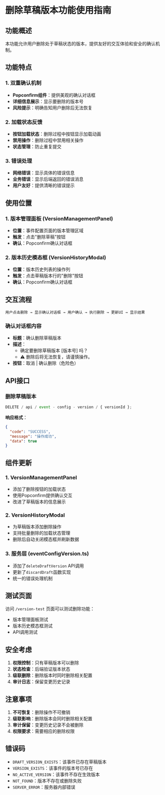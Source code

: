 # 删除草稿版本功能使用指南

## 功能概述

本功能允许用户删除处于草稿状态的版本，提供友好的交互体验和安全的确认机制。

## 功能特点

### 1. 双重确认机制

- **Popconfirm组件**：提供美观的确认对话框
- **详细信息展示**：显示要删除的版本号
- **风险提示**：明确告知用户删除后无法恢复

### 2. 加载状态反馈

- **按钮加载状态**：删除过程中按钮显示加载动画
- **禁用操作**：删除过程中禁用相关操作
- **状态管理**：防止重复提交

### 3. 错误处理

- **网络错误**：显示具体的错误信息
- **业务错误**：显示后端返回的错误消息
- **用户友好**：提供清晰的错误提示

## 使用位置

### 1. 版本管理面板 (VersionManagementPanel)

- **位置**：事件配置页面的版本管理区域
- **触发**：点击"删除草稿"按钮
- **确认**：Popconfirm确认对话框

### 2. 版本历史模态框 (VersionHistoryModal)

- **位置**：版本历史列表的操作列
- **触发**：点击草稿版本行的"删除"按钮
- **确认**：Popconfirm确认对话框

## 交互流程

```
用户点击删除 → 显示确认对话框 → 用户确认 → 执行删除 → 更新UI → 显示结果
```

### 确认对话框内容

- **标题**：确认删除草稿版本
- **描述**：
  - 确定要删除草稿版本 [版本号] 吗？
  - ⚠️ 删除后将无法恢复，请谨慎操作。
- **按钮**：取消 | 确认删除（危险色）

## API接口

### 删除草稿版本

```typescript
DELETE / api / event - config - version / { versionId };
```

**响应格式**：

```json
{
  "code": "SUCCESS",
  "message": "操作成功",
  "data": true
}
```

## 组件更新

### 1. VersionManagementPanel

- 添加了删除按钮的加载状态
- 使用Popconfirm提供确认交互
- 改进了草稿版本的信息展示

### 2. VersionHistoryModal

- 为草稿版本添加删除操作
- 支持批量删除的加载状态管理
- 删除后自动关闭模态框并刷新数据

### 3. 服务层 (eventConfigVersion.ts)

- 添加了`deleteDraftVersion` API调用
- 更新了`discardDraft`函数实现
- 统一的错误处理机制

## 测试页面

访问 `/version-test` 页面可以测试删除功能：

- 版本管理面板测试
- 版本历史模态框测试
- API调用测试

## 安全考虑

1. **权限控制**：只有草稿版本可以删除
2. **状态检查**：后端验证版本状态
3. **级联删除**：删除版本时同时删除相关配置
4. **审计日志**：保留变更历史记录

## 注意事项

1. **不可恢复**：删除操作不可撤销
2. **级联影响**：删除版本会同时删除相关配置
3. **审计保留**：变更历史记录不会被删除
4. **权限要求**：需要相应的删除权限

## 错误码

- `DRAFT_VERSION_EXISTS`：该事件已存在草稿版本
- `VERSION_EXISTS`：该事件的版本号已存在
- `NO_ACTIVE_VERSION`：该事件不存在生效版本
- `NOT_FOUND`：版本不存在或删除失败
- `SERVER_ERROR`：服务器内部错误
